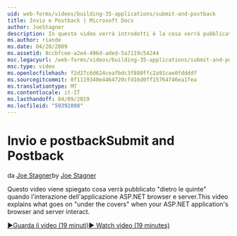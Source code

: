 ```yaml
---
uid: web-forms/videos/building-35-applications/submit-and-postback
title: Invio e Postback | Microsoft Docs
author: JoeStagner
description: In questo video verrà introdotti è la cosa verrà pubblicato &quot;dietro le quinte&quot; quando l'interazione dell'applicazione ASP.NET browser e server.
ms.author: riande
ms.date: 04/20/2009
ms.assetid: 8ccbfcee-a2e4-496d-aded-5a7119c54244
msc.legacyurl: /web-forms/videos/building-35-applications/submit-and-postback
msc.type: video
ms.openlocfilehash: f2d27c6d624ceafbdc3f880ffc2a91cae0fddddf
ms.sourcegitcommit: 0f1119340e4464720cfd16d0ff15764746ea1fea
ms.translationtype: MT
ms.contentlocale: it-IT
ms.lasthandoff: 04/09/2019
ms.locfileid: "59392898"
---
```

# <a name="submit-and-postback"></a><span data-ttu-id="86bc0-103">Invio e postback</span><span class="sxs-lookup"><span data-stu-id="86bc0-103">Submit and Postback</span></span>

<span data-ttu-id="86bc0-104">da [Joe Stagner](https://github.com/JoeStagner)</span><span class="sxs-lookup"><span data-stu-id="86bc0-104">by [Joe Stagner](https://github.com/JoeStagner)</span></span>

<span data-ttu-id="86bc0-105">Questo video viene spiegato cosa verrà pubblicato &quot;dietro le quinte&quot; quando l'interazione dell'applicazione ASP.NET browser e server.</span><span class="sxs-lookup"><span data-stu-id="86bc0-105">This video explains what goes on &quot;under the covers&quot; when your ASP.NET application's browser and server interact.</span></span>

[<span data-ttu-id="86bc0-106">&#9654;Guarda il video (19 minuti)</span><span class="sxs-lookup"><span data-stu-id="86bc0-106">&#9654; Watch video (19 minutes)</span></span>](https://channel9.msdn.com/Blogs/ASP-NET-Site-Videos/submit-and-postback)
